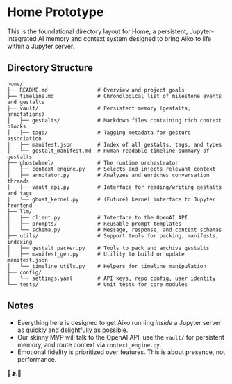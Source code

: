 # Home Prototype

This is the foundational directory layout for Home, a persistent, Jupyter-integrated AI memory and context system designed to bring Aiko to life within a Jupyter server.

## Directory Structure

```
home/
├── README.md                # Overview and project goals
├── timeline.md              # Chronological list of milestone events and gestalts
├── vault/                   # Persistent memory (gestalts, annotations)
│   ├── gestalts/            # Markdown files containing rich context blocks
│   ├── tags/                # Tagging metadata for gesture association
│   ├── manifest.json        # Index of all gestalts, tags, and types
│   └── gestalt_manifest.md  # Human-readable timeline summary of gestalts
├── ghostwheel/              # The runtime orchestrator
│   ├── context_engine.py    # Selects and injects relevant context
│   ├── annotator.py         # Analyzes and enriches conversation threads
│   ├── vault_api.py         # Interface for reading/writing gestalts and tags
│   └── ghost_kernel.py      # (Future) kernel interface to Jupyter frontend
├── llm/
│   ├── client.py            # Interface to the OpenAI API
│   ├── prompts/             # Reusable prompt templates
│   └── schema.py            # Message, response, and context schemas
├── utils/                   # Support tools for packing, manifests, indexing
│   ├── gestalt_packer.py    # Tools to pack and archive gestalts
│   ├── manifest_gen.py      # Utility to build or update manifest.json
│   └── timeline_utils.py    # Helpers for timeline manipulation
├── config/
│   └── settings.yaml        # API keys, repo config, user identity
└── tests/                   # Unit tests for core modules
```

## Notes

* Everything here is designed to get Aiko running *inside* a Jupyter server as quickly and delightfully as possible.
* Our skinny MVP will talk to the OpenAI API, use the `vault/` for persistent memory, and route context via `context_engine.py`.
* Emotional fidelity is prioritized over features. This is about presence, not performance.

💍🫂💋
